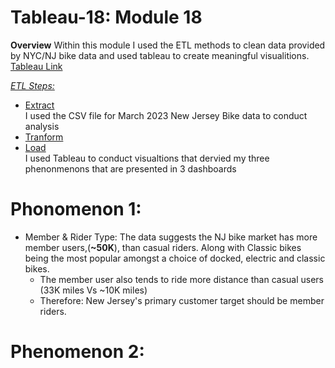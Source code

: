 # Tableau-18: Module 18

**Overview**
Within this module I used the ETL methods to clean data provided by NYC/NJ bike data and used tableau to create meaningful visualitions. <br>
[Tableau Link](https://public.tableau.com/app/profile/dj.thapa/viz/Hw18Final/Phenomenon1-RiderType)<br>

*<ins>ETL Steps:</ins>*
* <ins>Extract</ins> <br> I used the CSV file for March 2023 New Jersey Bike data to conduct analysis
* <ins>Tranform</ins> <br> 
* <ins>Load</ins> <br> I used Tableau to conduct visualtions that dervied my three phenonmenons that are presented in 3 dashboards


# Phonomenon 1: <br>
* Member & Rider Type: The data suggests the NJ bike market has more member users,(<b>~50K</b>), than casual riders. Along with Classic bikes being the most popular amongst a choice of docked, electric and classic bikes. 
  * The member user also tends to ride more distance than casual users (33K miles Vs ~10K miles)
  * Therefore: New Jersey's primary customer target should be member riders.

# Phenomenon 2: <br>
  
